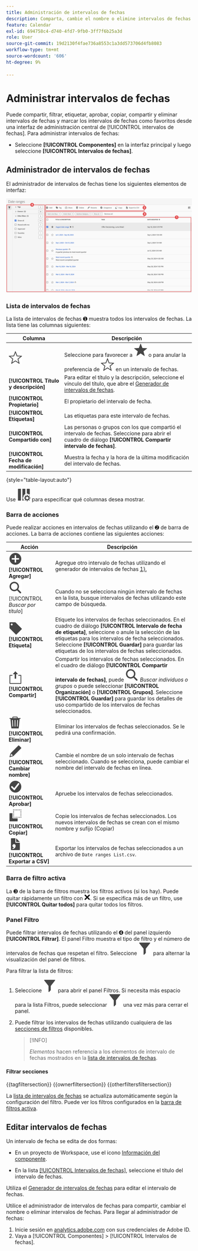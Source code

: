 ```yaml
---
title: Administración de intervalos de fechas
description: Comparta, cambie el nombre o elimine intervalos de fechas en Analysis Workspace.
feature: Calendar
exl-id: 694758c4-d740-4fd7-9fb0-3ff7f6b25a3d
role: User
source-git-commit: 19d2130f4fae736a8553c1a3dd573706d4fb8083
workflow-type: tm+mt
source-wordcount: '606'
ht-degree: 9%

---
```


# Administrar intervalos de fechas


Puede compartir, filtrar, etiquetar, aprobar, copiar, compartir y eliminar intervalos de fechas y marcar los intervalos de fechas como favoritos desde una interfaz de administración central de [!UICONTROL intervalos de fechas]. Para administrar intervalos de fechas:

* Seleccione **[!UICONTROL Componentes]** en la interfaz principal y luego seleccione **[!UICONTROL Intervalos de fechas]**.


## Administrador de intervalos de fechas

El administrador de intervalos de fechas tiene los siguientes elementos de interfaz:

![Interfaz de intervalos de fechas](assets/date-ranges-manager.png)

### Lista de intervalos de fechas

La lista de intervalos de fechas ➊ muestra todos los intervalos de fechas. La lista tiene las columnas siguientes:

| Columna | Descripción |
| --- | --- | 
| ![EsquemaDeEstrella](/help/assets/icons/StarOutline.svg) | Seleccione para favorecer a ![Estrella](/help/assets/icons/Star.svg) o para anular la preferencia de ![EsquemaDeEstrella](/help/assets/icons/StarOutline.svg) en un intervalo de fechas. |
| **[!UICONTROL Título y descripción]** | Para editar el título y la descripción, seleccione el vínculo del título, que abre el [Generador de intervalos de fechas](/help/components/date-ranges/create.md#date-range-builder). |
| **[!UICONTROL Propietario]** | El propietario del intervalo de fecha. |
| **[!UICONTROL Etiquetas]** | Las etiquetas para este intervalo de fechas. |
| **[!UICONTROL Compartido con]** | Las personas o grupos con los que compartió el intervalo de fechas. Seleccione para abrir el cuadro de diálogo **[!UICONTROL Compartir intervalo de fechas]**. |
| **[!UICONTROL Fecha de modificación]** | Muestra la fecha y la hora de la última modificación del intervalo de fechas. |

{style="table-layout:auto"}

Use ![ColumnSetting](/help/assets/icons/ColumnSetting.svg) para especificar qué columnas desea mostrar.

### Barra de acciones

Puede realizar acciones en intervalos de fechas utilizando el ➋ de barra de acciones. La barra de acciones contiene las siguientes acciones:

| Acción | Descripción |
|---|---|
| ![AgregarCírculo](/help/assets/icons/AddCircle.svg) **[!UICONTROL Agregar]** | Agregue otro intervalo de fechas utilizando el generador de intervalos de fechas [1}.](create.md#date-range-builder) |
| ![Buscar](/help/assets/icons/Search.svg) [!UICONTROL *Buscar por título*] | Cuando no se selecciona ningún intervalo de fechas en la lista, busque intervalos de fechas utilizando este campo de búsqueda. |
| ![Etiqueta](/help/assets/icons/Label.svg) **[!UICONTROL Etiqueta]** | Etiquete los intervalos de fechas seleccionados. En el cuadro de diálogo **[!UICONTROL Intervalo de fecha de etiqueta]**, seleccione o anule la selección de las etiquetas para los intervalos de fecha seleccionados. Seleccione **[!UICONTROL Guardar]** para guardar las etiquetas de los intervalos de fechas seleccionados. |
| ![Compartir](/help/assets/icons/ShareLight.svg) **[!UICONTROL Compartir]** | Compartir los intervalos de fechas seleccionados. En el cuadro de diálogo **[!UICONTROL Compartir intervalo de fechas]**, puede ![Buscar](/help/assets/icons/Search.svg) *Buscar individuos o grupos* o puede seleccionar **[!UICONTROL Organización]** o **[!UICONTROL Grupos]**. Seleccione **[!UICONTROL Guardar]** para guardar los detalles de uso compartido de los intervalos de fechas seleccionados. |
| ![Eliminar](/help/assets/icons/Delete.svg) **[!UICONTROL Eliminar]** | Eliminar los intervalos de fechas seleccionados. Se le pedirá una confirmación. |
| ![Editar](/help/assets/icons/Edit.svg) **[!UICONTROL Cambiar nombre]** | Cambie el nombre de un solo intervalo de fechas seleccionado. Cuando se selecciona, puede cambiar el nombre del intervalo de fechas en línea. |
| ![Círculo de verificación](/help/assets/icons/CheckmarkCircle.svg) **[!UICONTROL Aprobar]** | Apruebe los intervalos de fechas seleccionados. |
| ![Copiar](/help/assets/icons/Copy.svg) **[!UICONTROL Copiar]** | Copie los intervalos de fechas seleccionados. Los nuevos intervalos de fechas se crean con el mismo nombre y sufijo (Copiar) |
| ![ArchivoCSV](/help/assets/icons/FileCSV.svg) **[!UICONTROL Exportar a CSV]** | Exportar los intervalos de fechas seleccionados a un archivo de `Date ranges List.csv`. |

### Barra de filtro activa

La ➌ de la barra de filtros muestra los filtros activos (si los hay). Puede quitar rápidamente un filtro con ![CrossSize75](/help/assets/icons/CrossSize75.svg). Si se especifica más de un filtro, use **[!UICONTROL Quitar todos]** para quitar todos los filtros.

### Panel Filtro

Puede filtrar intervalos de fechas utilizando el ➍ del panel izquierdo **[!UICONTROL Filtrar]**. El panel Filtro muestra el tipo de filtro y el número de intervalos de fechas que respetan el filtro. Seleccione ![Filter](/help/assets/icons/Filter.svg) para alternar la visualización del panel de filtros.

Para filtrar la lista de filtros:

1. Seleccione ![Filtro](/help/assets/icons/Filter.svg) para abrir el panel Filtros. Si necesita más espacio para la lista Filtros, puede seleccionar ![Filtro](/help/assets/icons/Filter.svg) una vez más para cerrar el panel.
1. Puede filtrar los intervalos de fechas utilizando cualquiera de las [secciones de filtros](#filter-sections) disponibles.

   >[!INFO]
   >
   >*Elementos* hacen referencia a los elementos de intervalo de fechas mostrados en la [lista de intervalos de fechas](#date-ranges-list).
   > 

#### Filtrar secciones

{{tagfiltersection}}
{{ownerfiltersection}}
{{otherfiltersfiltersection}}


La [lista de intervalos de fechas](#date-ranges-list) se actualiza automáticamente según la configuración del filtro. Puede ver los filtros configurados en la [barra de filtros activa](#active-filter-bar).


## Editar intervalos de fechas

Un intervalo de fecha se edita de dos formas:

* En un proyecto de Workspace, use el icono [Información del componente](/help/components/use-components-in-workspace.md#component-info).

* En la lista [[!UICONTROL Intervalos de fechas]](#date-ranges-list), seleccione el título del intervalo de fechas.

Utiliza el [Generador de intervalos de fechas](/help/components/date-ranges/create.md#date-range-builder) para editar el intervalo de fechas.




Utilice el administrador de intervalos de fechas para compartir, cambiar el nombre o eliminar intervalos de fechas. Para llegar al administrador de fechas:

1. Inicie sesión en [analytics.adobe.com](https://analytics.adobe.com) con sus credenciales de Adobe ID.
1. Vaya a [!UICONTROL Componentes] > [!UICONTROL Intervalos de fechas].


<!--

## Interface

![Date Ranges with Example range highlighted.](../assets/date-range-ui.png)

The date range manager includes the following options:

* **Add**: Create a new date range. See [create a date range](create.md) for more information.
* **Search by title**: Search for a date range by title. Results are filtered based on text entered here.
* **Filter**: Filter date ranges using the left column. You can filter by custom tag, owner, created by you, your favorites, approved, or shared with you. You can also search for desired filters.
* **Favorite**: Click the ![star](../assets/star.png) icon next to a date range to add it to your favorites.
* **Customize columns**: Click the ![columns](../assets/columns.png) icon to show or hide columns in the date range manager.

Click the checkbox next to one or more date ranges for more options.

* **Tag**: Apply a tag to all selected date ranges. Tags help you organize date ranges, and let you filter them using the left column.
* **Share**: Share a date range to other Experience Cloud users. If you are a product administrator, you can also share to the entire organization or groups. Date ranges that are shared to other users in your organization include a ![shared](../assets/shared.png) icon next to the title.
* **Delete**: Permanently delete the selected date range(s).
* **Rename**: If a single date range is selected, you can change its title.
* **Approve**: If you are a product admin, you can add a stamp of approval to a date range. Approved date ranges inform users in your organization that they are 'official', differentiating them from date ranges created by other users in your organization. Approved date ranges include a ![approved](../assets/approved.png) icon next to the title.
* **Unapprove**: If you are a product admin and select a date range that is already approved, you can unapprove it.
* **Copy**: Create a copy of the selected date range(s). Copying date ranges appends `(Copy)` to the end of the title of the newly copied date range(s).
* **Export to CSV**: Exports all selected date ranges into a CSV file. Columns in the resulting CSV file include all visible columns in the date range manager.
-->